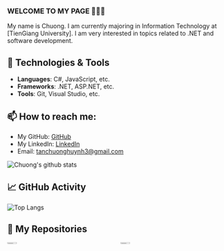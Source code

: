 ### WELCOME TO MY PAGE 👋👋👋
My name is Chuong. I am currently majoring in Information Technology at [TienGiang University]. I am very interested in topics related to .NET and software development.

## 🔧 Technologies & Tools
- **Languages**: C#, JavaScript, etc.
- **Frameworks**: .NET, ASP.NET, etc.
- **Tools**: Git, Visual Studio, etc.

## 📫 How to reach me:
- My GitHub: [GitHub](https://github.com/jin3107/) 
- My LinkedIn: [LinkedIn](https://www.linkedin.com/in/huynh-chuong-7b80242b2/)
- Email: tanchuonghuynh3@gmail.com

![Chuong's github stats](https://github-readme-stats.vercel.app/api?username=jin3107&show_icons=true&theme=tokyonight&hide=stars)

## 📈 GitHub Activity
![Top Langs](https://github-readme-stats.vercel.app/api/top-langs/?username=jin3107&layout=compact&theme=tokyonight)

## 📂 My Repositories

<div style="display: flex; justify-content: space-between;">
  <a href="https://github.com/jin3107/EFCoreTutorialsConsole" style="flex: 1; margin-right: 10px;">
    <img align="center" src="https://github-readme-stats.anuraghazra1.vercel.app/api/pin/?username=jin3107&repo=EFCoreTutorialsConsole&theme=cobalt" style="width: 30%;" />
  </a>    
  <a href="https://github.com/jin3107/APITutorials" style="flex: 1; margin-left: 10px;">
    <img align="center" src="https://github-readme-stats.anuraghazra1.vercel.app/api/pin/?username=jin3107&repo=APITutorials&theme=synthwave" style="width: 30%;" />
  </a>
</div>
